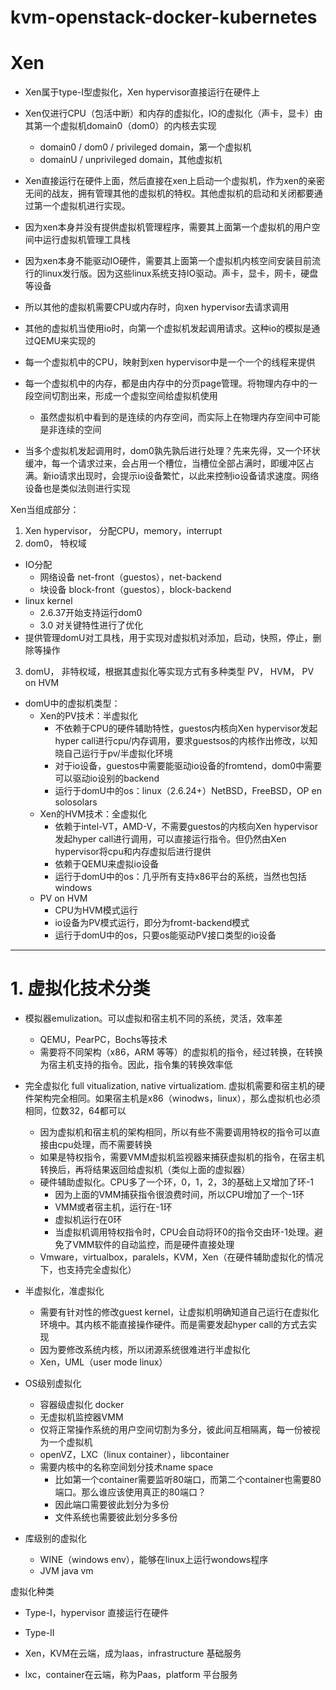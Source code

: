 # kvm-openstack-docker-kubernetes

# Xen
- Xen属于type-I型虚拟化，Xen hypervisor直接运行在硬件上
- Xen仅进行CPU（包活中断）和内存的虚拟化，IO的虚拟化（声卡，显卡）由其第一个虚拟机domain0（dom0）的内核去实现
  - domain0 / dom0 / privileged domain，第一个虚拟机
  - domainU / unprivileged domain，其他虚拟机
- Xen直接运行在硬件上面，然后直接在xen上启动一个虚拟机，作为xen的亲密无间的战友，拥有管理其他的虚拟机的特权。其他虚拟机的启动和关闭都要通过第一个虚拟机进行实现。
- 因为xen本身并没有提供虚拟机管理程序，需要其上面第一个虚拟机的用户空间中运行虚拟机管理工具栈
- 因为xen本身不能驱动IO硬件，需要其上面第一个虚拟机内核空间安装目前流行的linux发行版。因为这些linux系统支持IO驱动。声卡，显卡，网卡，硬盘等设备
- 所以其他的虚拟机需要CPU或内存时，向xen hypervisor去请求调用
- 其他的虚拟机当使用io时，向第一个虚拟机发起调用请求。这种io的模拟是通过QEMU来实现的

- 每一个虚拟机中的CPU，映射到xen hypervisor中是一个一个的线程来提供
- 每一个虚拟机中的内存，都是由内存中的分页page管理。将物理内存中的一段空间切割出来，形成一个虚拟空间给虚拟机使用
  - 虽然虚拟机中看到的是连续的内存空间，而实际上在物理内存空间中可能是非连续的空间

- 当多个虚拟机发起调用时，dom0孰先孰后进行处理？先来先得，又一个环状缓冲，每一个请求过来，会占用一个槽位，当槽位全部占满时，即缓冲区占满。新io请求出现时，会提示io设备繁忙，以此来控制io设备请求速度。网络设备也是类似法则进行实现


Xen当组成部分：
1. Xen hypervisor， 分配CPU，memory，interrupt
2. dom0，  特权域
  - IO分配
    - 网络设备
      net-front（guestos），net-backend
    - 块设备
      block-front（guestos），block-backend
  - linux kernel
    - 2.6.37开始支持运行dom0
    - 3.0 对关键特性进行了优化
  - 提供管理domU对工具栈，用于实现对虚拟机对添加，启动，快照，停止，删除等操作
3. domU，  非特权域，根据其虚拟化等实现方式有多种类型  PV，  HVM，   PV on HVM
  - domU中的虚拟机类型：
    - Xen的PV技术：半虚拟化
      - 不依赖于CPU的硬件辅助特性，guestos内核向Xen hypervisor发起hyper call进行cpu/内存调用，要求guestsos的内核作出修改，以知晓自己运行于pv/半虚拟化环境
      - 对于io设备，guestos中需要能驱动io设备的fromtend，dom0中需要可以驱动io设别的backend
      - 运行于domU中的os：linux（2.6.24+）NetBSD，FreeBSD，OP en solosolars
    - Xen的HVM技术：全虚拟化
      - 依赖于intel-VT，AMD-V，不需要guestos的内核向Xen hypervisor发起hyper call进行调用，可以直接运行指令。但仍然由Xen hypervisor将cpu和内存虚拟后进行提供
      - 依赖于QEMU来虚拟io设备
      - 运行于domU中的os：几乎所有支持x86平台的系统，当然也包括windows
    - PV on HVM
      - CPU为HVM模式运行
      - io设备为PV模式运行，即分为fromt-backend模式
      - 运行于domU中的os，只要os能驱动PV接口类型的io设备







-----


# 1. 虚拟化技术分类
- 模拟器emulization。可以虚拟和宿主机不同的系统，灵活，效率差
  - QEMU，PearPC，Bochs等技术
  - 需要将不同架构（x86，ARM 等等）的虚拟机的指令，经过转换，在转换为宿主机支持的指令。因此，指令集的转换效率低

- 完全虚拟化 full vitualization, native virtualizatiom. 虚拟机需要和宿主机的硬件架构完全相同。如果宿主机是x86（winodws，linux），那么虚拟机也必须相同，位数32，64都可以
  - 因为虚拟机和宿主机的架构相同，所以有些不需要调用特权的指令可以直接由cpu处理，而不需要转换
  - 如果是特权指令，需要VMM虚拟机监视器来捕获虚拟机的指令，在宿主机转换后，再将结果返回给虚拟机（类似上面的虚拟器）
  - 硬件辅助虚拟化。CPU多了一个环，0，1，2，3的基础上又增加了环-1
    - 因为上面的VMM捕获指令很浪费时间，所以CPU增加了一个-1环
    - VMM或者宿主机，运行在-1环
    - 虚拟机运行在0环
    - 当虚拟机调用特权指令时，CPU会自动将环0的指令交由环-1处理。避免了VMM软件的自动监控，而是硬件直接处理
  - Vmware，virtualbox，paralels，KVM，Xen（在硬件辅助虚拟化的情况下，也支持完全虚拟化）
- 半虚拟化，准虚拟化
  - 需要有针对性的修改guest kernel，让虚拟机明确知道自己运行在虚拟化环境中。其内核不能直接操作硬件。而是需要发起hyper call的方式去实现
  - 因为要修改系统内核，所以闭源系统很难进行半虚拟化
  - Xen，UML（user mode linux）
  
- OS级别虚拟化
  - 容器级虚拟化 docker
  - 无虚拟机监控器VMM
  - 仅将正常操作系统的用户空间切割为多分，彼此间互相隔离，每一份被视为一个虚拟机
  - openVZ，LXC（linux container），libcontainer
  - 需要内核中的名称空间划分技术name space
    - 比如第一个container需要监听80端口，而第二个container也需要80端口。那么谁应该使用真正的80端口？
    - 因此端口需要彼此划分为多份
    - 文件系统也需要彼此划分多多份
- 库级别的虚拟化
  - WINE（windows env），能够在linux上运行wondows程序
  - JVM java vm

虚拟化种类

- Type-I，hypervisor 直接运行在硬件
- Type-II
  
- Xen，KVM在云端，成为Iaas，infrastructure 基础服务
- lxc，container在云端，称为Paas，platform 平台服务









